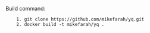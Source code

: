Build command:
```
	1. git clone https://github.com/mikefarah/yq.git
	2. docker build -t mikefarah/yq .
```
